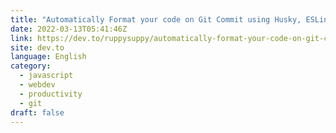 ```yaml
---
title: "Automatically Format your code on Git Commit using Husky, ESLint, Prettier in 9 minutes"
date: 2022-03-13T05:41:46Z
link: https://dev.to/ruppysuppy/automatically-format-your-code-on-git-commit-using-husky-eslint-prettier-in-9-minutes-45eg?utm_medium=RSS&utm_source=news.12bit.vn
site: dev.to
language: English
category:
  - javascript
  - webdev
  - productivity
  - git
draft: false
---
```

